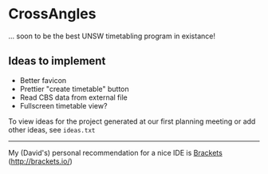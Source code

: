 # CrossAngles
... soon to be the best UNSW timetabling program in existance!

## Ideas to implement

  * Better favicon
  * Prettier "create timetable" button
  * Read CBS data from external file
  * Fullscreen timetable view?

To view ideas for the project generated at our first planning meeting or add other ideas, see `ideas.txt`

---

My (David's) personal recommendation for a nice IDE is [Brackets](http://brackets.io/) (<http://brackets.io/>)
